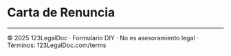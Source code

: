 # Carta de Renuncia

---

© 2025 123LegalDoc · Formulario DIY · No es asesoramiento legal · Términos: 123LegalDoc.com/terms
